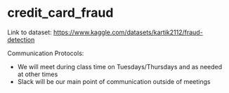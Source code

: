 # credit_card_fraud

Link to dataset: https://www.kaggle.com/datasets/kartik2112/fraud-detection

Communication Protocols:
- We will meet during class time on Tuesdays/Thursdays and as needed at other times
- Slack will be our main point of communication outside of meetings
